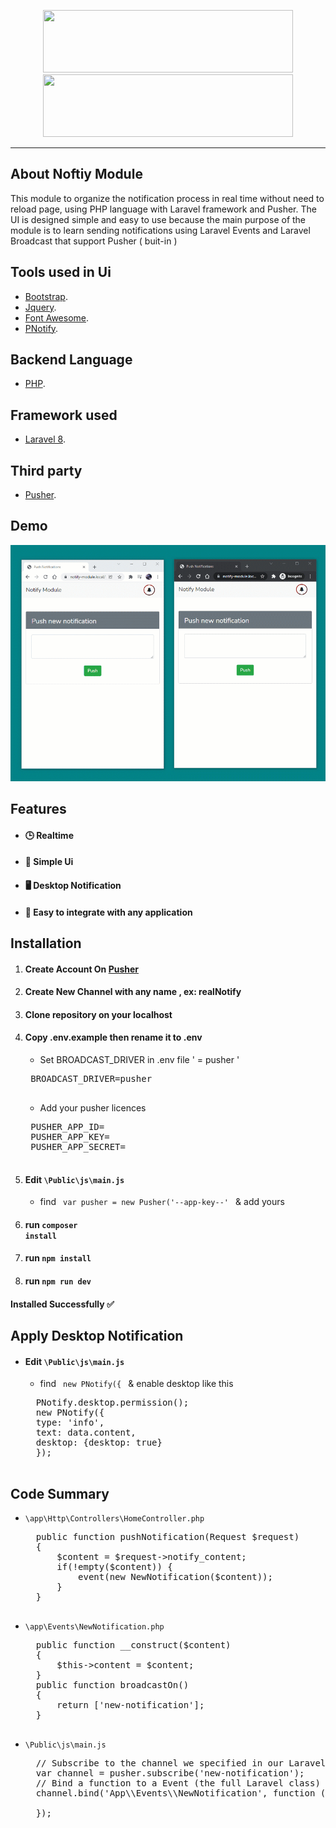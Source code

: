<p align="center">
	<a href="https://laravel.com" target="_blank"><img height="100px" src="https://raw.githubusercontent.com/laravel/art/master/logo-lockup/5%20SVG/2%20CMYK/1%20Full%20Color/laravel-logolockup-cmyk-red.svg" width="400"></a>
	<a href="https://pusher.com" target="_blank"><img height="100px" src="https://pusher.com/static/pusher-logo-c34a06c6aa0c11678c5f261d23bebb03.svg" width="400"></a>
</p>
<hr>

## About Noftiy Module

This module to organize the notification process in real time without need to reload page, using PHP language with Laravel framework and Pusher. The UI is designed simple and easy to use because the main purpose of the module is to learn sending notifications using Laravel Events and Laravel Broadcast that support Pusher ( buit-in )

## Tools used in Ui

- [Bootstrap](https://getbootstrap.com/).
- [Jquery](https://code.jquery.com/).
- [Font Awesome](https://fontawesome.com/v4.7/).
- [PNotify](https://sciactive.com/pnotify/).

## Backend Language

- [PHP](https://www.php.net/).

## Framework used

- [Laravel 8](https://laravel.com).

## Third party

- [Pusher](https://pusher.com).

## Demo

![Demo](demo.gif?raw=true)


## Features

- #### 🕒 Realtime
- #### 🌟 Simple Ui
- #### 🖥️ Desktop Notification
- #### 🧬 Easy to integrate with any application


## Installation

1. #### Create Account On [Pusher](https://pusher.com)
2. #### Create New Channel with any name , ex: realNotify
3. #### Clone repository on your localhost
4. #### Copy .env.example then rename it to .env
	- Set BROADCAST_DRIVER in .env file ' = pusher '
	<pre>
	BROADCAST_DRIVER=pusher
	</pre>
	- Add your pusher licences 
	<pre>
	PUSHER_APP_ID=
	PUSHER_APP_KEY=
	PUSHER_APP_SECRET=
	</pre>
5. #### Edit <code>\\Public\js\main.js</code>
	- find <code> var pusher = new Pusher('--app-key--' </code> & add yours
6. #### run <code>composer install</code>
7. #### run <code>npm install</code>
8. #### run <code>npm run dev</code>

#### Installed Successfully ✅


## Apply Desktop Notification

- #### Edit <code>\\Public\js\main.js</code>
	- find <code> new PNotify({ </code> & enable desktop like this
	<pre>
	PNotify.desktop.permission();
	new PNotify({
	type: 'info',
	text: data.content,
	desktop: {desktop: true} 
	});
	</pre>

## Code Summary
- <code>\\app\Http\Controllers\HomeController.php</code>
	<pre>
	public function pushNotification(Request $request)
	{
		$content = $request->notify_content;
		if(!empty($content)) {
			event(new NewNotification($content));
		}
	}
	</pre>
- <code>\\app\Events\NewNotification.php</code>
	<pre>
	public function __construct($content)
	{
	    $this->content = $content;
	}
	public function broadcastOn()
	{
	    return ['new-notification'];
	}
	</pre>
- <code>\\Public\js\main.js</code>
	<pre>
	// Subscribe to the channel we specified in our Laravel Event
	var channel = pusher.subscribe('new-notification');
	// Bind a function to a Event (the full Laravel class)
	channel.bind('App\\Events\\NewNotification', function (data) {
	   
	});
	</pre>